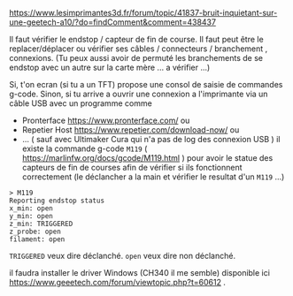 https://www.lesimprimantes3d.fr/forum/topic/41837-bruit-inquietant-sur-une-geetech-a10/?do=findComment&comment=438437

Il faut vérifier le endstop / capteur de fin de course.
Il faut peut être le replacer/déplacer ou vérifier ses câbles / connecteurs / branchement , connexions. 
(Tu peux aussi avoir de permuté les branchements de se endstop avec un autre sur la carte mère ... a vérifier ...)


Si, t'on ecran (si tu a un TFT) propose une consol de saisie de commandes g-code.
Sinon, si tu arrive a ouvrir une connexion a l'imprimante via un câble USB avec un programme comme 
* Pronterface https://www.pronterface.com/ ou
* Repetier Host https://www.repetier.com/download-now/ ou
* ... ( sauf avec Ultimaker Cura qui n'a pas de log des connexion USB )
il existe la commande g-code `M119` ( https://marlinfw.org/docs/gcode/M119.html ) pour avoir le statue des capteurs de fin de courses 
afin de vérifier si ils fonctionnent correctement (le déclancher a la main et vérifier le resultat d'un `M119` ...)

~~~
> M119
Reporting endstop status
x_min: open
y_min: open
z_min: TRIGGERED
z_probe: open
filament: open
~~~

`TRIGGERED` veux dire déclanché.
`open` veux dire non déclanché.


 il faudra installer le driver Windows (CH340 il me semble) disponible ici https://www.geeetech.com/forum/viewtopic.php?t=60612 .

